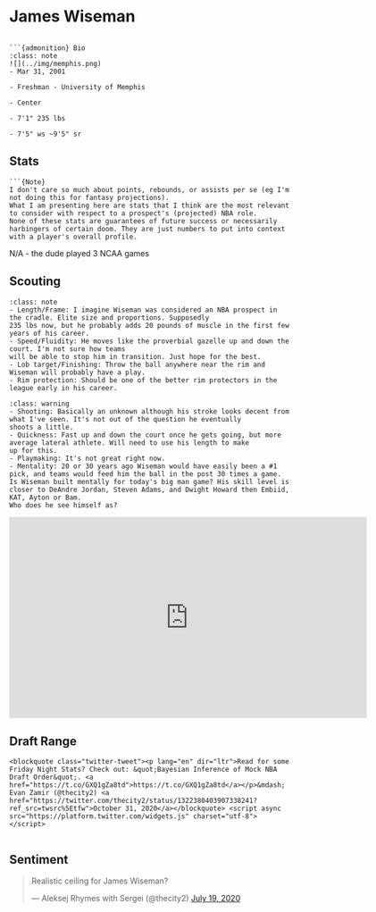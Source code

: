 James Wiseman
===
```{image} ../img/james_wiseman.jpg
```

```{margin}
```{admonition} Bio
:class: note
![](../img/memphis.png)
- Mar 31, 2001

- Freshman - University of Memphis

- Center

- 7'1" 235 lbs

- 7'5" ws ~9'5" sr
```

## Stats
```{margin}
```{Note}
I don't care so much about points, rebounds, or assists per se (eg I'm not doing this for fantasy projections). 
What I am presenting here are stats that I think are the most relevant to consider with respect to a prospect's (projected) NBA role.
None of these stats are guarantees of future success or necessarily harbingers of certain doom. They are just numbers to put into context with a player's overall profile.
```
N/A - the dude played 3 NCAA games

## Scouting
```{admonition} Strengths
:class: note
- Length/Frame: I imagine Wiseman was considered an NBA prospect in the cradle. Elite size and proportions. Supposedly 
235 lbs now, but he probably adds 20 pounds of muscle in the first few years of his career.
- Speed/Fluidity: He moves like the proverbial gazelle up and down the court. I'm not sure how teams 
will be able to stop him in transition. Just hope for the best.
- Lob target/Finishing: Throw the ball anywhere near the rim and Wiseman will probably have a play.
- Rim protection: Should be one of the better rim protectors in the league early in his career.
``` 

```{admonition} Weaknesses
:class: warning
- Shooting: Basically an unknown although his stroke looks decent from what I've seen. It's not out of the question he eventually
shoots a little.
- Quickness: Fast up and down the court once he gets going, but more average lateral athlete. Will need to use his length to make 
up for this.
- Playmaking: It's not great right now.
- Mentality: 20 or 30 years ago Wiseman would have easily been a #1 pick, and teams would feed him the ball in the post 30 times a game.
Is Wiseman built mentally for today's big man game? His skill level is closer to DeAndre Jordan, Steven Adams, and Dwight Howard then Embiid, KAT, Ayton or Bam.
Who does he see himself as? 
```

<iframe width="640" height="360" src="https://www.youtube.com/embed/hZFXvekUfWM" frameborder="0" allow="accelerometer; autoplay; encrypted-media; gyroscope; picture-in-picture" allowfullscreen></iframe>

## Draft Range
```{margin}
<blockquote class="twitter-tweet"><p lang="en" dir="ltr">Read for some Friday Night Stats? Check out: &quot;Bayesian Inference of Mock NBA Draft Order&quot;. <a href="https://t.co/GXQ1gZa8td">https://t.co/GXQ1gZa8td</a></p>&mdash; Evan Zamir (@thecity2) <a href="https://twitter.com/thecity2/status/1322380403907338241?ref_src=twsrc%5Etfw">October 31, 2020</a></blockquote> <script async src="https://platform.twitter.com/widgets.js" charset="utf-8"></script>
```

```{image} ../plrange/james_wiseman.png
```

## Sentiment

<blockquote class="twitter-tweet"><p lang="en" dir="ltr">Realistic ceiling for James Wiseman?</p>&mdash; Aleksej Rhymes with Sergei (@thecity2) <a href="https://twitter.com/thecity2/status/1284871626144641025?ref_src=twsrc%5Etfw">July 19, 2020</a></blockquote> <script async src="https://platform.twitter.com/widgets.js" charset="utf-8"></script>